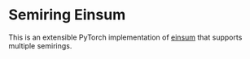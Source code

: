 Semiring Einsum
===============

This is an extensible PyTorch implementation of
[einsum](https://pytorch.org/docs/master/generated/torch.einsum.html)
that supports multiple semirings.
